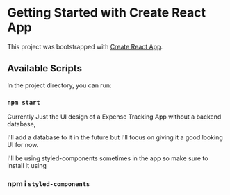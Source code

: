 # Getting Started with Create React App

This project was bootstrapped with [Create React App](https://github.com/facebook/create-react-app).

## Available Scripts

In the project directory, you can run:

### `npm start`

Currently Just the UI design of a Expense Tracking App without a backend database,

I'll add a database to it in the future but I'll focus on giving it a good looking UI for now.

I'll be using styled-components sometimes in the app so make sure to install it using

### npm i `styled-components`
